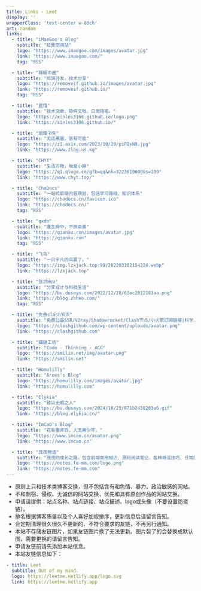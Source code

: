 ```yaml
---
title: Links - Leet
display: ''
wrapperClass: 'text-center w-80ch'
art: random
links:
  - title: "iMaeGoo's Blog"
    subtitle: "虹墨空间站"
    logo: "https://www.imaegoo.com/images/avatar.jpg"
    link: "https://www.imaegoo.com/"
    tag: "RSS"

  - title: "辣椒の酱"
    subtitle: "后端开发，技术分享"
    logo: "https://removeif.github.io/images/avatar.jpg"
    link: "https://removeif.github.io/"
    tag: "RSS"

  - title: "君惜"
    subtitle: "技术文章、软件文档、日常随笔。"
    logo: "https://xinlei3166.github.io/logo.png"
    link: "https://xinlei3166.github.io/"

  - title: "琅環书生"
    subtitle: "无远弗届，皆有可能"
    logo: "https://z1.ax1x.com/2023/10/20/piFQxN8.jpg"
    link: "https://www.zlog.us.kg"

  - title: "CHYT"
    subtitle: "生活万物，唯爱小婷"
    logo: "https://q1.qlogo.cn/g?b=qq&nk=3223610600&s=100"
    link: "https://www.chyt.top/"

  - title: "ChoDocs"
    subtitle: "一站式前端内容网站，包括学习路线、知识体系"
    logo: "https://chodocs.cn/favicon.ico"
    link: "https://chodocs.cn/"
    tag: "RSS"

  - title: "qxdn"
    subtitle: "蓬生麻中，不扶自直"
    logo: "https://qianxu.run/images/avatar.jpg"
    link: "https://qianxu.run"
    tag: "RSS"

  - title: "飞鸟"
    subtitle: "一只平凡的鸟罢了。"
    logo: "https://img.lzxjack.top:99/202203302154224.webp"
    link: "https://lzxjack.top"

  - title: "张洪Heo"
    subtitle: "分享设计与科技生活"
    logo: "https://bu.dusays.com/2022/12/28/63ac2812183aa.png"
    link: "https://blog.zhheo.com/"
    tag: "RSS"

  - title: "免费clash节点"
    subtitle: "免费公益SSR/V2ray/Shadowrocket/Clash节点/小火箭订阅链接|科学上网|免费梯子"
    logo: "https://clashgithub.com/wp-content/uploads/avatar.png"
    link: "https://clashgithub.com"

  - title: "貓謎工坊"
    subtitle: "Code · Thinking · ACG"
    logo: "https://smilin.net/img/avatar.png"
    link: "https://smilin.net"

  - title: "Homulilly"
    subtitle: "Aroes's Blog"
    logo: "https://homulilly.com/images/avatar.jpg"
    link: "https://homulilly.com"

  - title: "Elykia"
    subtitle: "致以无暇之人"
    logo: "https://bu.dusays.com/2024/10/25/671b2438203a6.gif"
    link: "https://blog.elykia.cn/"

  - title: "ImCaO's Blog"
    subtitle: "花有重开日，人无再少年。"
    logo: "https://www.imcao.cn/avatar.png"
    link: "https://www.imcao.cn"

  - title: "茂茂物语"
    subtitle: "茂茂的成长之路，包含前端常用知识、源码阅读笔记、各种奇淫技巧、日常提效工具等"
    logo: "https://notes.fe-mm.com/logo.png"
    link: "https://notes.fe-mm.com"
---
```


<!-- @layout-links -->

<ListLinks :links="frontmatter.links" />

- 原则上只和技术类博客交换，但不包括含有和色情、暴力、政治敏感的网站。
- 不和剽窃、侵权、无诚信的网站交换，优先和具有原创作品的网站交换。
- 申请请提供：站点名称、站点链接、站点描述、logo或头像（不要设置防盗链）。
- 排名根据博客质量以及个人喜好加权排序，更新信息后请留言告知。
- 会定期清理很久很久不更新的、不符合要求的友链，不再另行通知。
- 本站不存储友链图片，如果友链图片换了无法更新。图片裂了的会替换成默认图，需要更换的请留言告知。
- 申请友链前请先添加本站信息。
- 本站友链信息如下：

```yml
- title: Leet
  subtitle: Out of my mind.
  logo: https://leetme.netlify.app/logo.svg
  link: https://leetme.netlify.app
```

